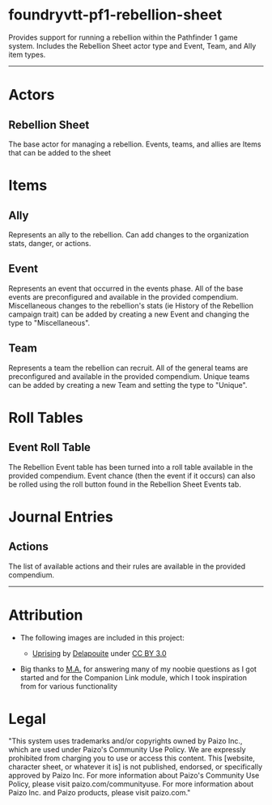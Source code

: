 # foundryvtt-pf1-rebellion-sheet

Provides support for running a rebellion within the Pathfinder 1 game system. Includes the Rebellion Sheet actor type and Event, Team, and Ally item types.

---

# Actors

## Rebellion Sheet

The base actor for managing a rebellion. Events, teams, and allies are Items that can be added to the sheet

# Items

## Ally

Represents an ally to the rebellion. Can add changes to the organization stats, danger, or actions.

## Event

Represents an event that occurred in the events phase. All of the base events are preconfigured and available in the provided compendium.
Miscellaneous changes to the rebellion's stats (ie History of the Rebellion campaign trait) can be added by creating a new Event and changing the type to "Miscellaneous".

## Team

Represents a team the rebellion can recruit. All of the general teams are preconfigured and available in the provided compendium.
Unique teams can be added by creating a new Team and setting the type to "Unique".

# Roll Tables

## Event Roll Table

The Rebellion Event table has been turned into a roll table available in the provided compendium.
Event chance (then the event if it occurs) can also be rolled using the roll button found in the Rebellion Sheet Events tab.

# Journal Entries

## Actions

The list of available actions and their rules are available in the provided compendium.

---

# Attribution

- The following images are included in this project:

  - [Uprising](https://game-icons.net/1x1/delapouite/uprising.html) by [Delapouite](https://delapouite.com/) under [CC BY 3.0](https://creativecommons.org/licenses/by/3.0/)

- Big thanks to [M.A.](https://gitlab.com/mkahvi) for answering many of my noobie questions as I got started and for the Companion Link module, which I took inspiration from for various functionality

# Legal

"This system uses trademarks and/or copyrights owned by Paizo Inc., which are used under Paizo's Community Use Policy. We are expressly prohibited from charging you to use or access this content. This [website, character sheet, or whatever it is] is not published, endorsed, or specifically approved by Paizo Inc. For more information about Paizo's Community Use Policy, please visit paizo.com/communityuse. For more information about Paizo Inc. and Paizo products, please visit paizo.com."
